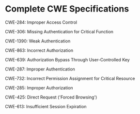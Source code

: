 

# Complete CWE Specifications

CWE-284: Improper Access Control

CWE-306: Missing Authentication for Critical Function

CWE-1390: Weak Authentication

CWE-863: Incorrect Authorization

CWE-639: Authorization Bypass Through User-Controlled Key

CWE-287: Improper Authentication

CWE-732: Incorrect Permission Assignment for Critical Resource

CWE-285: Improper Authorization

CWE-425: Direct Request ('Forced Browsing')

CWE-613: Insufficient Session Expiration